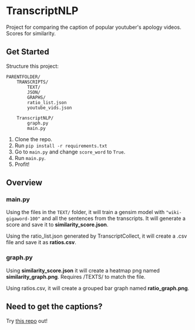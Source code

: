 # TranscriptNLP

Project for comparing the caption of popular youtuber's apology videos.
Scores for similarity. 

## Get Started
Structure this project:
```
PARENTFOLDER/
    TRANSCRIPTS/
        TEXT/
        JSON/
        GRAPHS/
        ratio_list.json
        youtube_vids.json
        
    TranscriptNLP/
        graph.py
        main.py
```

1. Clone the repo.
2. Run `pip install -r requirements.txt`
3. Go to `main.py` and change `score_word` to `True`.
4. Run `main.py`.
5. Profit!


## Overview
### main.py
Using the files in the `TEXT/` folder, it will train a gensim model with `"wiki-gigaword-100"` 
and all the sentences from the transcripts. It will generate a score and save it to **similarity_score.json**.

Using the ratio_list.json generated by TranscriptCollect, it will create a .csv file and save it as **ratios.csv**.

### graph.py
Using **similarity_score.json** it will create a heatmap png named **similarity_graph.png**.
Requires /TEXTS/ to match the file.

Using ratios.csv, it will create a grouped bar graph named **ratio_graph.png**.

## Need to get the captions?
Try [this repo](https://github.com/Mapleia/TranscriptCollect) out!